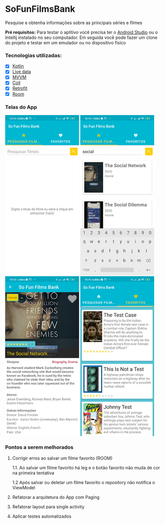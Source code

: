 # SoFunFilmsBank

Pesquise e obtenha informações sobre as principais séries e filmes

**Pré requisitos:**
Para testar o aplitivo você precisa ter o [Android Studio](https://developer.android.com/studio/install?hl=pt-br) ou o Intellij instalado no seu computador.
Em seguida você pode fazer um clone do projeto e testar em um emulador ou no dispositivo físico

### Tecnologias utilizadas:

- [x] [Kotlin](https://kotlinlang.org/docs/getting-started.html)
- [x] [Live data](https://developer.android.com/topic/libraries/architecture/livedata?hl=pt-br)
- [x] [MVVM](https://developer.android.com/jetpack/guide?gclid=CjwKCAiAjp6BBhAIEiwAkO9Wut2W9TLNRaql75qE26vP_xRvCfTBlBY5j8RHxc_r6RhC1HFPTprbwRoC32cQAvD_BwE&gclsrc=aw.ds) 
- [x] [Coil](https://coil-kt.github.io/coil/)
- [x] [Retrofit](https://square.github.io/retrofit/)
- [x] [Room](https://developer.android.com/training/data-storage/room)

### Telas do App

<p float="left">
  <img src="screenshots/tela1.jpg" width="240" />
  <img src="screenshots/tela2.jpg" width="240" />
  <img src="screenshots/tela3.jpg" width="240" />
  <img src="screenshots/tela4.jpg" width="240" />
</p>

### Pontos a serem melhorados
1. Corrigir erros ao salvar um filme favorito (ROOM)

	1.1. Ao salvar um filme favorito há leg e o botão favorito não muda de cor na primeira tentativa
  
	1.2 Após salvar ou deletar um filme favorito o repository não notifica o ViewModel
2. Refatorar a arquitetura do App com Paging
3. Refatorar layout para single activity
4. Aplicar testes automatizados
